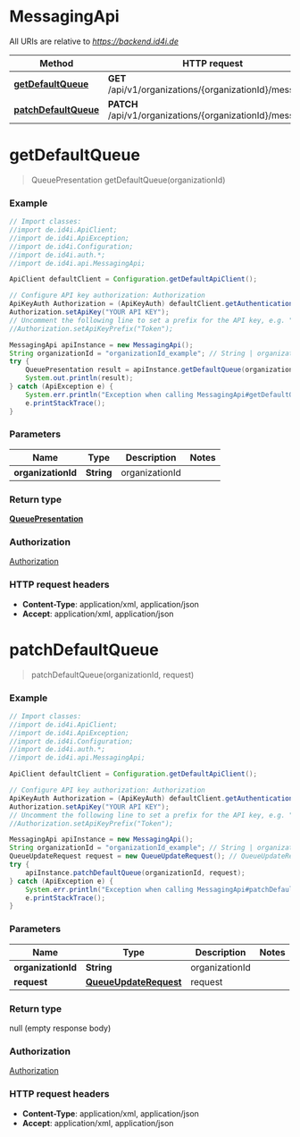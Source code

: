 # MessagingApi

All URIs are relative to *https://backend.id4i.de*

Method | HTTP request | Description
------------- | ------------- | -------------
[**getDefaultQueue**](MessagingApi.md#getDefaultQueue) | **GET** /api/v1/organizations/{organizationId}/messaging | 
[**patchDefaultQueue**](MessagingApi.md#patchDefaultQueue) | **PATCH** /api/v1/organizations/{organizationId}/messaging | 


<a name="getDefaultQueue"></a>
# **getDefaultQueue**
> QueuePresentation getDefaultQueue(organizationId)



### Example
```java
// Import classes:
//import de.id4i.ApiClient;
//import de.id4i.ApiException;
//import de.id4i.Configuration;
//import de.id4i.auth.*;
//import de.id4i.api.MessagingApi;

ApiClient defaultClient = Configuration.getDefaultApiClient();

// Configure API key authorization: Authorization
ApiKeyAuth Authorization = (ApiKeyAuth) defaultClient.getAuthentication("Authorization");
Authorization.setApiKey("YOUR API KEY");
// Uncomment the following line to set a prefix for the API key, e.g. "Token" (defaults to null)
//Authorization.setApiKeyPrefix("Token");

MessagingApi apiInstance = new MessagingApi();
String organizationId = "organizationId_example"; // String | organizationId
try {
    QueuePresentation result = apiInstance.getDefaultQueue(organizationId);
    System.out.println(result);
} catch (ApiException e) {
    System.err.println("Exception when calling MessagingApi#getDefaultQueue");
    e.printStackTrace();
}
```

### Parameters

Name | Type | Description  | Notes
------------- | ------------- | ------------- | -------------
 **organizationId** | **String**| organizationId |

### Return type

[**QueuePresentation**](QueuePresentation.md)

### Authorization

[Authorization](../README.md#Authorization)

### HTTP request headers

 - **Content-Type**: application/xml, application/json
 - **Accept**: application/xml, application/json

<a name="patchDefaultQueue"></a>
# **patchDefaultQueue**
> patchDefaultQueue(organizationId, request)



### Example
```java
// Import classes:
//import de.id4i.ApiClient;
//import de.id4i.ApiException;
//import de.id4i.Configuration;
//import de.id4i.auth.*;
//import de.id4i.api.MessagingApi;

ApiClient defaultClient = Configuration.getDefaultApiClient();

// Configure API key authorization: Authorization
ApiKeyAuth Authorization = (ApiKeyAuth) defaultClient.getAuthentication("Authorization");
Authorization.setApiKey("YOUR API KEY");
// Uncomment the following line to set a prefix for the API key, e.g. "Token" (defaults to null)
//Authorization.setApiKeyPrefix("Token");

MessagingApi apiInstance = new MessagingApi();
String organizationId = "organizationId_example"; // String | organizationId
QueueUpdateRequest request = new QueueUpdateRequest(); // QueueUpdateRequest | request
try {
    apiInstance.patchDefaultQueue(organizationId, request);
} catch (ApiException e) {
    System.err.println("Exception when calling MessagingApi#patchDefaultQueue");
    e.printStackTrace();
}
```

### Parameters

Name | Type | Description  | Notes
------------- | ------------- | ------------- | -------------
 **organizationId** | **String**| organizationId |
 **request** | [**QueueUpdateRequest**](QueueUpdateRequest.md)| request |

### Return type

null (empty response body)

### Authorization

[Authorization](../README.md#Authorization)

### HTTP request headers

 - **Content-Type**: application/xml, application/json
 - **Accept**: application/xml, application/json

